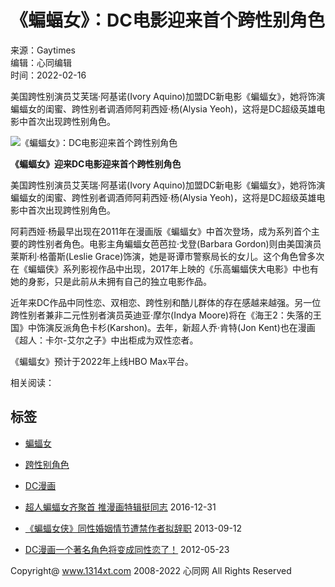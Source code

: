 # 《蝙蝠女》：DC电影迎来首个跨性别角色

来源：Gaytimes  
编辑：心同编辑  
时间：2022-02-16  

美国跨性别演员艾芙瑞·阿基诺(Ivory Aquino)加盟DC新电影《蝙蝠女》，她将饰演蝙蝠女的闺蜜、跨性别者调酒师阿莉西娅·杨(Alysia Yeoh)，这将是DC超级英雄电影中首次出现跨性别角色。

![《蝙蝠女》：DC电影迎来首个跨性别角色](https://xtpic.xtpic.top/20220216/08a1b33b2fa9eff47fa7d9539332c3c9.jpg)

**《蝙蝠女》迎来DC电影迎来首个跨性别角色**

美国跨性别演员艾芙瑞·阿基诺(Ivory Aquino)加盟DC新电影《蝙蝠女》，她将饰演蝙蝠女的闺蜜、跨性别者调酒师阿莉西娅·杨(Alysia Yeoh)，这将是DC超级英雄电影中首次出现跨性别角色。

阿莉西娅·杨最早出现在2011年在漫画版《蝙蝠女》中首次登场，成为系列首个主要的跨性别者角色。电影主角蝙蝠女芭芭拉·戈登(Barbara Gordon)则由美国演员莱斯利·格蕾斯(Leslie Grace)饰演，她是哥谭市警察局长的女儿。这个角色曾多次在《蝙蝠侠》系列影视作品中出现，2017年上映的《乐高蝙蝠侠大电影》中也有她的身影，只是此前从未拥有自己的独立电影作品。

近年来DC作品中同性恋、双相恋、跨性别和酷儿群体的存在感越来越强。另一位跨性别者兼非二元性别者演员英迪亚·摩尔(Indya Moore)将在《海王2：失落的王国》中饰演反派角色卡杉(Karshon)。去年，新超人乔·肯特(Jon Kent)也在漫画《超人：卡尔-艾尔之子》中出柜成为双性恋者。

《蝙蝠女》预计于2022年上线HBO Max平台。

相关阅读：

## 标签
- [蝙蝠女](/tags-%F2%F9%F2%F0%C5%AE-0.html) 
- [跨性别角色](/tags-%BF%E7%D0%D4%B1%F0%BD%C7%C9%AB-0.html) 
- [DC漫画](/tags-DC%C2%FE%BB%AD-0.html)

- [超人蝙蝠女齐聚首 推漫画特辑挺同志](/news/yule/20161231/26205.html) 2016-12-31
- [《蝙蝠女侠》同性婚姻情节遭禁作者拟辞职](/news/yule/19601.html) 2013-09-12
- [DC漫画一个著名角色将变成同性恋了！](/news/yule/20519.html) 2012-05-23

Copyright@ www.1314xt.com 2008-2022 心同网 All Rights Reserved